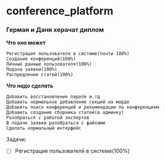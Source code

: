 # conference_platform
### Герман и Даня херачат диплом

**Что оно может**

    Регистрация пользователя в системе(почти 100%)
    Создание конференций(100%) 
    Личные данные пользователя(100%)
    Подача заявки(100%)
    Распредление статей(100%)
   
    
***Что надо сделать***

    Добавить восстановление пароля и тд
    Добавить нормальное добавление секций на морде
    Добавить поиск конференций и рекомендации по конференциям
    Добавить создание сборника статей(в админку)
    Разобраться с работой экспертов
    В подаче заявки разобраться с файлами
    Сделать нормальный интерфейс

Задачи:
- [ ] Регистрация пользователй в системе(100%)

